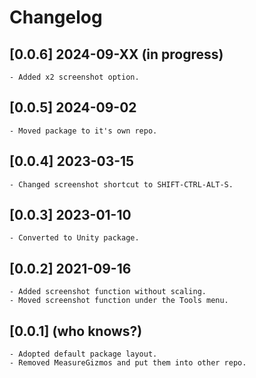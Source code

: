 # Changelog


## [0.0.6] 2024-09-XX (in progress)

	- Added x2 screenshot option.


## [0.0.5] 2024-09-02

	- Moved package to it's own repo.


## [0.0.4] 2023-03-15

	- Changed screenshot shortcut to SHIFT-CTRL-ALT-S. 


## [0.0.3] 2023-01-10

	- Converted to Unity package.


## [0.0.2] 2021-09-16

	- Added screenshot function without scaling.
	- Moved screenshot function under the Tools menu.


## [0.0.1] (who knows?)

	- Adopted default package layout.
	- Removed MeasureGizmos and put them into other repo.